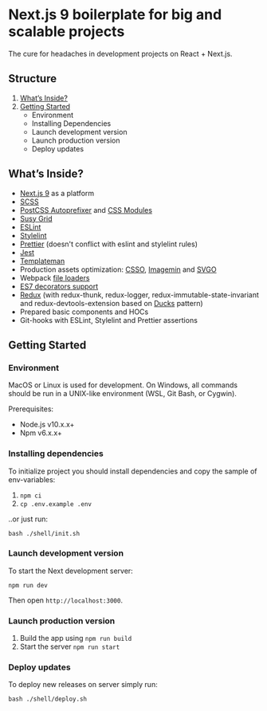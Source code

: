 # Next.js 9 boilerplate for big and scalable projects

The cure for headaches in development projects on React + Next.js.

## Structure
1. [What’s Inside?](#inside)
2. [Getting Started](#get-started)
    - Environment
    - Installing Dependencies
    - Launch development version
    - Launch production version
    - Deploy updates

## <a name="inside">What’s Inside?</a>
- [Next.js 9](https://nextjs.org/docs) as a platform
- [SCSS](https://sass-lang.com/documentation)
- [PostCSS Autoprefixer](https://autoprefixer.github.io/) and [CSS Modules](https://github.com/css-modules/css-modules)
- [Susy Grid](https://www.oddbird.net/susy/docs/)
- [ESLint](https://eslint.org/)
- [Stylelint](https://stylelint.io/user-guide)
- [Prettier](https://prettier.io/) (doesn't conflict with eslint and stylelint rules)
- [Jest](https://jestjs.io/)
- [Templateman](https://github.com/adlite/templateman)
- Production assets optimization: [CSSO](https://github.com/css/csso), [Imagemin](https://github.com/Klathmon/imagemin-webpack-plugin) and [SVGO](https://github.com/Klathmon/imagemin-webpack-plugin#optionssvgo)
- Webpack [file loaders](https://webpack.js.org/loaders/file-loader/)
- [ES7 decorators support](https://babeljs.io/docs/en/next/babel-plugin-proposal-decorators)
- [Redux](https://redux.js.org/) (with redux-thunk, redux-logger, redux-immutable-state-invariant and redux-devtools-extension based on [Ducks](https://github.com/erikras/ducks-modular-redux) pattern)
- Prepared basic components and HOCs
- Git-hooks with ESLint, Stylelint and Prettier assertions

## <a name="get-started">Getting Started</a>
### Environment
MacOS or Linux is used for development. 
On Windows, all commands should be run in a UNIX-like environment (WSL, Git Bash, or Cygwin).

Prerequisites:
- Node.js v10.x.x+
- Npm v6.x.x+

### Installing dependencies
To initialize project you should install dependencies and copy the sample of env-variables:
1. `npm ci`
2. `cp .env.example .env`

..or just run:
```
bash ./shell/init.sh
```

### Launch development version
To start the Next development server:
```
npm run dev
```
Then open `http://localhost:3000`.

### Launch production version
1. Build the app using `npm run build`
2. Start the server `npm run start`

### Deploy updates
To deploy new releases on server simply run:
```
bash ./shell/deploy.sh
```
